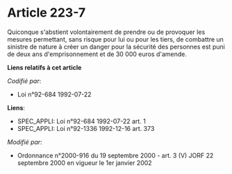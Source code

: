 # Article 223-7

Quiconque s'abstient volontairement de prendre ou de provoquer les mesures permettant, sans risque pour lui ou pour les
tiers, de combattre un sinistre de nature à créer un danger pour la sécurité des personnes est puni de deux ans
d'emprisonnement et de 30 000 euros d'amende.

**Liens relatifs à cet article**

_Codifié par_:

  - Loi n°92-684 1992-07-22

**Liens**:

  - SPEC_APPLI: Loi n°92-684 1992-07-22 art. 1
  - SPEC_APPLI: Loi n°92-1336 1992-12-16 art. 373

_Modifié par_:

  - Ordonnance n°2000-916 du 19 septembre 2000 - art. 3 (V) JORF 22 septembre 2000 en vigueur le 1er janvier 2002

